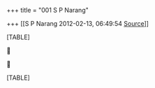 +++
title = "001 S P Narang"

+++
[[S P Narang	2012-02-13, 06:49:54 [Source](https://groups.google.com/g/bvparishat/c/JIHHlNVWkxo)]]



[TABLE]





[TABLE]

